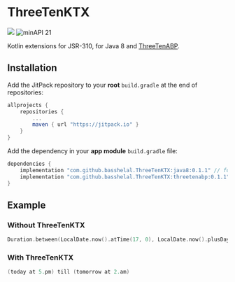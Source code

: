# ThreeTenKTX

[![](https://jitpack.io/v/basshelal/ThreeTenKTX.svg)](https://jitpack.io/#basshelal/ThreeTenKTX) ![minAPI 21](https://img.shields.io/badge/minAPI-21-green.svg)


Kotlin extensions for JSR-310, for Java 8 and [ThreeTenABP](https://github.com/JakeWharton/ThreeTenABP).

## Installation

Add the JitPack repository to your **root** `build.gradle` at the end of repositories:

```gradle
allprojects {
    repositories {
        ...
        maven { url "https://jitpack.io" }
    }
}
```

Add the dependency in your **app module** `build.gradle` file:

```gradle
dependencies {
    implementation "com.github.basshelal.ThreeTenKTX:java8:0.1.1" // for Java 8 
    implementation "com.github.basshelal.ThreeTenKTX:threetenabp:0.1.1" // for ThreeTenABP
}
```

## Example

### Without ThreeTenKTX

```kotlin
Duration.between(LocalDate.now().atTime(17, 0), LocalDate.now().plusDays(1).atTime(2, 0))
```

### With ThreeTenKTX

```kotlin
(today at 5.pm) till (tomorrow at 2.am)
```